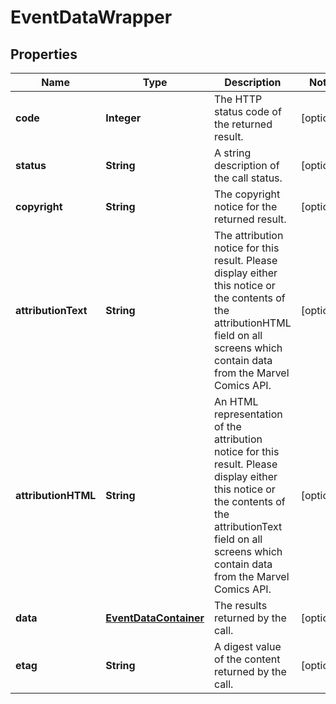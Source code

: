 
# EventDataWrapper

## Properties
Name | Type | Description | Notes
------------ | ------------- | ------------- | -------------
**code** | **Integer** | The HTTP status code of the returned result. |  [optional]
**status** | **String** | A string description of the call status. |  [optional]
**copyright** | **String** | The copyright notice for the returned result. |  [optional]
**attributionText** | **String** | The attribution notice for this result.  Please display either this notice or the contents of the attributionHTML field on all screens which contain data from the Marvel Comics API. |  [optional]
**attributionHTML** | **String** | An HTML representation of the attribution notice for this result.  Please display either this notice or the contents of the attributionText field on all screens which contain data from the Marvel Comics API. |  [optional]
**data** | [**EventDataContainer**](EventDataContainer.md) | The results returned by the call. |  [optional]
**etag** | **String** | A digest value of the content returned by the call. |  [optional]



